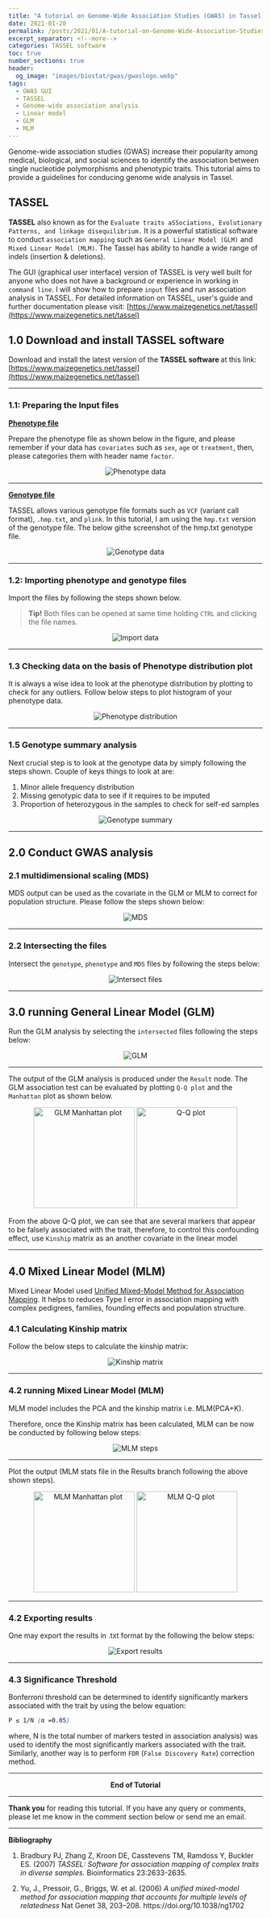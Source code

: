 ```yaml
---
title: "A tutorial on Genome-Wide Association Studies (GWAS) in Tassel (GUI)"
date: 2021-01-20
permalink: /posts/2021/01/A-tutorial-on-Genome-Wide-Association-Studies/
excerpt_separator: <!--more-->
categories: TASSEL software
toc: true
number_sections: true
header: 
  og_image: "images/biostat/gwas/gwaslogo.webp"
tags: 
  - GWAS GUI
  - TASSEL
  - Genome-wide association analysis
  - Linear model
  - GLM
  - MLM
---
```


Genome-wide association studies (GWAS) increase their popularity among medical, biological, and social sciences to identify the association between single nucleotide polymorphisms and phenotypic traits. This tutorial aims to provide a guidelines for conducing genome wide analysis in Tassel.

<!--more-->

## TASSEL
__TASSEL__ also known as for the `Evaluate traits aSSociations, Evolutionary Patterns, and linkage disequilibrium.` It is a powerful statistical software to conduct `association mapping` such as `General Linear Model (GLM)` and `Mixed Linear Model (MLM)`. The Tassel has ability to handle a wide range of indels (insertion & deletions).

The GUI (graphical user interface) version of TASSEL is very well built for anyone who does not have a background or experience in working in `command line`. I will show how to prepare `input` files and run association analysis in TASSEL. For detailed information on TASSEL, user's guide and further documentation please visit: 
[https://www.maizegenetics.net/tassel](https://www.maizegenetics.net/tassel)

## 1.0 Download and install TASSEL software 
Download and install the latest version of the <strong> TASSEL software </strong> at this link:
[https://www.maizegenetics.net/tassel](https://www.maizegenetics.net/tassel)

---

### 1.1: Preparing the Input files
 
<b><u>Phenotype  file</u></b>

Prepare the phenotype file as shown below in the figure, and please remember if your data has `covariates` such as `sex`, `age` or `treatment`, then, please categories them with header name `factor`.

<center><img src="/images/biostat/gwas/pheno.png" alt="Phenotype data"></center>

---
<b><u> Genotype file</u></b>

TASSEL allows various genotype file formats such as `VCF` (variant call format), `.hmp.txt`, and `plink`. In this tutorial, I am using the `hmp.txt` version of the genotype file. The below githe screenshot of the hmp.txt genotype file. 

<center><img src="/images/biostat/gwas/geno.JPG" alt="Genotype data"></center>

---

### 1.2: Importing phenotype and genotype files 
Import the files by following the steps shown below.
> __Tip!__ Both files can be opened at same time holding `CTRL` and clicking the file names. 

<center><img src="/images/biostat/gwas/importfiles.gif" alt="Import data"></center>

---

### 1.3 Checking data on the basis of Phenotype distribution plot
It is always a wise idea to look at the phenotype distribution by plotting to check for any outliers. Follow below steps to plot histogram of your phenotype data.

<center><img src="/images/biostat/gwas/phenoplot.gif" alt="Phenotype distribution"></center>

---

### 1.5 Genotype summary analysis 
Next crucial step is to look at the genotype data by simply following the steps shown.
Couple of keys things to look at are:
<ol>
  <li>Minor allele frequency distribution </li>
  <li>Missing genotypic data to see if it requires to be imputed </li>
  <li>Proportion of heterozygous in the samples to check for self-ed samples </li>
</ol>

<center><img src="/images/biostat/gwas/genosummary.gif" alt="Genotype summary"></center>
<hr>

  
## 2.0 Conduct GWAS analysis 

### 2.1 multidimensional scaling (MDS) 
MDS output can be used as the covariate in the GLM or MLM to correct for population structure.
Please follow the steps shown below:

<center><img src="/images/biostat/gwas/mds.gif" alt="MDS"></center>
  
---

### 2.2 Intersecting the files 
Intersect the `genotype`, `phenotype` and `MDS` files by following the steps below:

<center><img src="/images/biostat/gwas/intersect.gif" alt="Intersect files"></center>

---

## 3.0 running General Linear Model (GLM) 
Run the GLM analysis by selecting the `intersected` files following the steps below:

<center><img src="/images/biostat/gwas/glm.gif" alt="GLM"></center>

---

The output of the GLM analysis is produced under the `Result` node. The GLM association test can be evaluated by plotting `Q-Q plot` and the `Manhattan` plot as shown below. 

<center>
<img src="/images/biostat/gwas/manhattan.png" width="auto" height="200" alt="GLM Manhattan plot">
<img src="/images/biostat/gwas/qqplot.png" width="auto" height="200" alt="Q-Q plot">
</center>

From the above Q-Q plot, we can see that are several markers that appear to be falsely associated with the trait, therefore, to control this confounding effect, use `Kinship` matrix as an another covariate in the linear model

---

## 4.0 Mixed Linear Model (MLM)  

Mixed Linear Model used [Unified Mixed-Model Method for Association Mapping](https://www.nature.com/articles/ng1702). It helps to reduces Type I error in association mapping with complex pedigrees, families, founding effects and population structure.

### 4.1 Calculating Kinship matrix 
Follow the below steps to calculate the kinship matrix:

<center><img src="/images/biostat/gwas/kinship.gif"  alt="Kinship matrix"></center>

---

### 4.2 running Mixed Linear Model (MLM)  
MLM model includes the PCA and the kinship matrix i.e. MLM(PCA+K).

Therefore, once the Kinship matrix has been calculated, MLM can be now be conducted by following below steps:

<center><img src="/images/biostat/gwas/mlm.gif"  alt="MLM steps"></center>

---

Plot the output (MLM stats file in the Results branch following the above shown steps).
<center>
<img src="/images/biostat/gwas/manhattanMlm.png" width="auto" height="200" alt="MLM Manhattan plot">
<img src="/images/biostat/gwas/qqmlm.png" width="auto" height="200" alt="MLM Q-Q plot">                                                           
</center>

---

### 4.2 Exporting results  
One may export the results in .txt format by the following the below steps:

<center><img src="/images/biostat/gwas/export.gif"  alt="Export results">
</center>

---

### 4.3 Significance Threshold

Bonferroni threshold can be determined to identify significantly markers associated with the trait  by using the below equation:

```scss
P ≤ 1/N (α =0.05)
```
where, N is the total number of markers tested in association analysis) was used to identify the most significantly markers associated with the trait. Similarly, another way is to perform `FDR` (`False Discovery Rate`) correction method.

---
<center> <b>End of Tutorial</b></center>

---

__Thank you__ for reading this tutorial. If you have any query or comments, please let me know in the comment section below or send me an email. 

---
<b> Bibliography </b>
<ol>
<li>
<p>	Bradbury PJ, Zhang Z, Kroon DE, Casstevens TM, Ramdoss Y, Buckler ES. (2007)<cite> TASSEL: Software for association mapping of complex traits in diverse samples.</cite> Bioinformatics 23:2633-2635.</p>
</li>
<li>
<p>Yu, J., Pressoir, G., Briggs, W. et al. (2006) <cite>A unified mixed-model method for association mapping that accounts for multiple levels of relatedness</cite> Nat Genet 38, 203–208. https://doi.org/10.1038/ng1702 </p>
</li>
</ol>